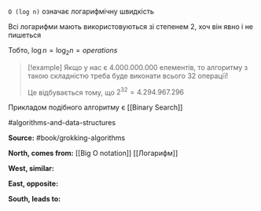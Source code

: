 
`O (log n)` означає логарифмічну швидкість

Всі логарифми мають використовуються зі степенем 2, хоч він явно і не пишеться

Тобто, $\log n = \log_{2}{n} = {operations}$

> [!example]
> Якщо у нас є $4.000.000.000$ елементів, то алгоритму з такою складністю треба буде виконати всього $32$ операції!
> 
> Це відбувається тому, що $2^{32} = 4.294.967.296$

Прикладом подібного алгоритму є [[Binary Search]]

#algorithms-and-data-structures

**Source:**
#book/grokking-algorithms

**North, comes from:**
[[Big O notation]]
[[Логарифм]]

**West, similar:**


**East, opposite:**


**South, leads to:**
